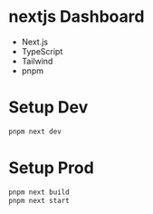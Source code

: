 # nextjs Dashboard

- Next.js
- TypeScript
- Tailwind
- pnpm

# Setup Dev

```bash
pnpm next dev
```

# Setup Prod

```bash
pnpm next build
pnpm next start
```

